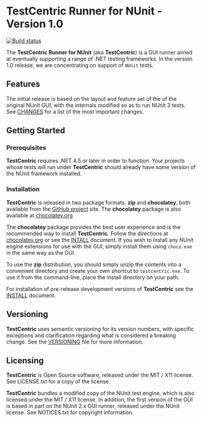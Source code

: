 # TestCentric Runner for NUnit - Version 1.0

[![Build status](https://ci.appveyor.com/api/projects/status/i7ymql47e8bo2rel/branch/master?svg=true)](https://ci.appveyor.com/project/CharliePoole/testcentric-gui/branch/master)

The **TestCentric Runner for NUnit** (aka **TestCentric**) is a GUI runner aimed at eventually supporting a range of .NET testing frameworks. In the version 1.0 release, we are concentrating on support of `NUnit` tests.

## Features

The initial release is based on the layout and feature set of the of the original NUnit GUI, with the internals modified so as to run NUnit 3 tests. See [CHANGES](./CHANGES.txt) for a list of the most important changes.

## Getting Started

### Prerequisites

**TestCentric** requires .NET 4.5 or later in order to function. Your projects whose tests will run under **TestCentric** should already have some version of the NUnit framework installed.

### Installation

**TestCentric** is released in two package formats, **zip** and **chocolatey**, both available from the [GitHub project](https://github.com/TestCentric/testcentric-gui/releases) site. The **chocolatey** package is also available at [chocolatey.org](https://chocolatey.org/packages/testcentric-gui).

The **chocolatey** package provides the best user experience and is the recommended way to install **TestCentric**. Follow the directions at [chocolatey.org](https://chocolatey.org/testcentric-gui) or see the [INTALL](./INSTALL.md) document. If you wish to install any NUnit engine extensions for use with the GUI, simply install them using `choco.exe` in the same way as the GUI.

To use the **zip** distribution, you should simply unzip the contents into a convenient directory and create your own shortcut to `testcentric.exe`. To use it from the command-line, place the install directory on your path.

For installation of pre-release development versions of **TestCentric** see the [INSTALL](./INSTALL.md) document.

## Versioning

**TestCentric** uses semantic versioning for its version numbers, with specific exceptions and clarification regarding what is considered a breaking change. See the [VERSIONING](./VERSIONING.md) file for more information.

## Licensing

**TestCentric** is Open Source software, released under the MIT / X11 license. See LICENSE.txt for a copy of the license.

**TestCentric** bundles a modified copy of the NUnit test engine, which is also licensed under the MIT / X11 license. In addition, the first version of the GUI is based in part on the NUnit 2.x GUI runner, released under the NUnit license. See NOTICES.txt for copyright information.
